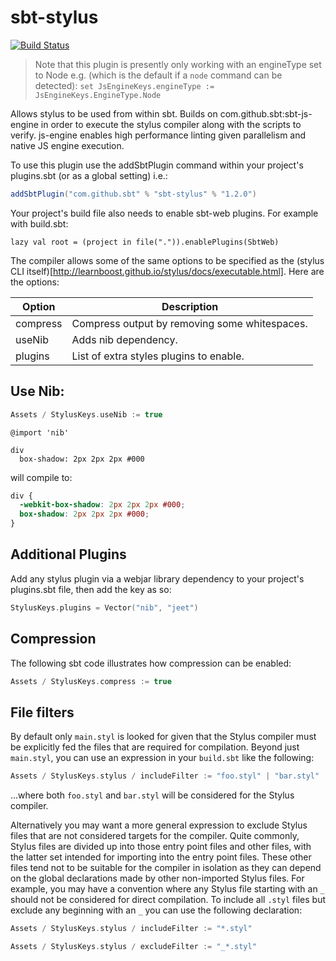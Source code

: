 sbt-stylus
==========

[![Build Status](https://github.com/sbt/sbt-stylus/actions/workflows/build-test.yml/badge.svg)](https://github.com/sbt/sbt-stylus/actions/workflows/build-test.yml)

> Note that this plugin is presently only working with an engineType set to Node e.g. (which is the default if a `node` command can be detected):
> `set JsEngineKeys.engineType := JsEngineKeys.EngineType.Node`

Allows stylus to be used from within sbt. Builds on com.github.sbt:sbt-js-engine in order to execute the stylus compiler along with
the scripts to verify. js-engine enables high performance linting given parallelism and native JS engine execution.

To use this plugin use the addSbtPlugin command within your project's plugins.sbt (or as a global setting) i.e.:

```scala
addSbtPlugin("com.github.sbt" % "sbt-stylus" % "1.2.0")
```

Your project's build file also needs to enable sbt-web plugins. For example with build.sbt:

    lazy val root = (project in file(".")).enablePlugins(SbtWeb)

The compiler allows some of the same options to be specified as the (stylus CLI itself)[http://learnboost.github.io/stylus/docs/executable.html].
Here are the options:

Option              | Description
--------------------|------------
compress            | Compress output by removing some whitespaces.
useNib              | Adds nib dependency.
plugins             | List of extra styles plugins to enable.

## Use Nib:

```scala
Assets / StylusKeys.useNib := true
```

```stylus
@import 'nib'

div
  box-shadow: 2px 2px 2px #000
```
will compile to:
```css
div {
  -webkit-box-shadow: 2px 2px 2px #000;
  box-shadow: 2px 2px 2px #000;
}
```

## Additional Plugins

Add any stylus plugin via a webjar library dependency to your project's
plugins.sbt file, then add the key as so:

```scala
StylusKeys.plugins = Vector("nib", "jeet")
```


## Compression

The following sbt code illustrates how compression can be enabled:

```scala
Assets / StylusKeys.compress := true
```

## File filters

By default only `main.styl` is looked for given that the Stylus compiler must be explicitly fed the files
that are required for compilation. Beyond just `main.styl`, you can use an expression in your `build.sbt` like the
following:

```scala
Assets / StylusKeys.stylus / includeFilter := "foo.styl" | "bar.styl"
```

...where both `foo.styl` and `bar.styl` will be considered for the Stylus compiler.

Alternatively you may want a more general expression to exclude Stylus files that are not considered targets
for the compiler. Quite commonly, Stylus files are divided up into those entry point files and other files, with the
latter set intended for importing into the entry point files. These other files tend not to be suitable for the
compiler in isolation as they can depend on the global declarations made by other non-imported Stylus files. For example,
you may have a convention where any Stylus file starting with an `_` should not be considered for direct compilation. To
include all `.styl` files but exclude any beginning with an `_` you can use the following declaration:

```scala
Assets / StylusKeys.stylus / includeFilter := "*.styl"

Assets / StylusKeys.stylus / excludeFilter := "_*.styl"
```
